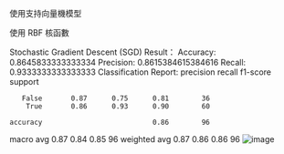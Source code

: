 使用支持向量機模型

使用 RBF 核函數

Stochastic Gradient Descent (SGD)
Result：
Accuracy: 0.8645833333333334
Precision: 0.8615384615384616
Recall: 0.9333333333333333
Classification Report:
              precision    recall  f1-score   support

       False       0.87      0.75      0.81        36
        True       0.86      0.93      0.90        60

    accuracy                           0.86        96
   macro avg       0.87      0.84      0.85        96
weighted avg       0.87      0.86      0.86        96
![image](https://github.com/chris020589/Pytorch_SVM/assets/111472484/d771de5c-f9bb-440e-8cec-a4c4def87d7b)
